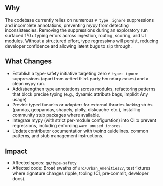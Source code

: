 ## Why
The codebase currently relies on numerous `# type: ignore` suppressions and incomplete annotations, preventing mypy from detecting inconsistencies. Removing the suppressions during an exploratory run surfaced 170+ typing errors across ingestion, routing, scoring, and UI modules. Without a structured effort, type regressions will persist, reducing developer confidence and allowing latent bugs to slip through.

## What Changes
- Establish a type-safety initiative targeting zero `# type: ignore` suppressions (apart from vetted third-party boundary cases) and a clean mypy run.
- Add/strengthen type annotations across modules, refactoring patterns that block precise typing (e.g., dynamic attribute bags, implicit Any usage).
- Provide typed facades or adapters for external libraries lacking stubs (pandas, geopandas, shapely, plotly, diskcache, etc.), installing community stub packages where available.
- Integrate mypy (with strict per-module configuration) into CI to prevent regressions, including enforcing `warn_unused_ignores`.
- Update contributor documentation with typing guidelines, common patterns, and stub management instructions.

## Impact
- Affected specs: `qa/type-safety`
- Affected code: Broad swaths of `src/Urban_Amenities2/`, test fixtures where signature changes ripple, tooling (CI, pre-commit, developer docs).
